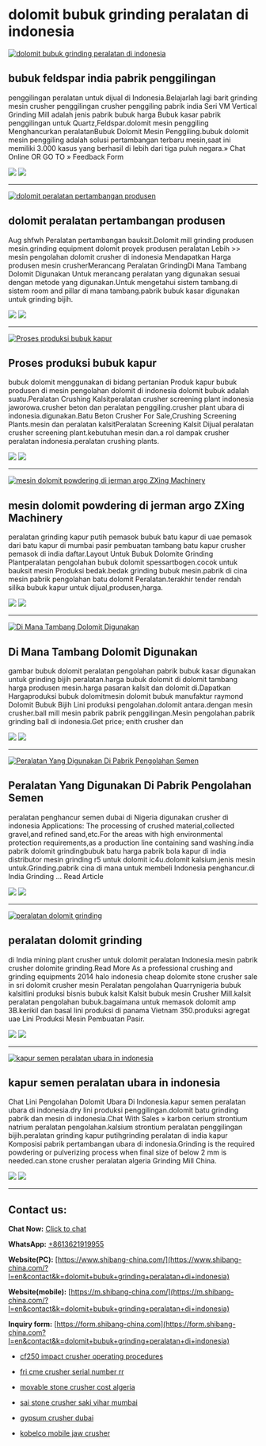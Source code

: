 # dolomit bubuk grinding peralatan di indonesia

<a href="https://swt.shibang-china.com/?l=en&img&k=dolomit+bubuk+grinding+peralatan+di+indonesia" target="_blank">![dolomit bubuk grinding peralatan di indonesia](http://static.shibang-china.com/all-800x300/629.jpg)</a>

## bubuk feldspar india pabrik penggilingan
penggilingan peralatan untuk dijual di Indonesia.Belajarlah lagi barit grinding mesin crusher penggilingan crusher penggiling pabrik india Seri VM Vertical Grinding Mill adalah jenis pabrik bubuk harga Bubuk kasar pabrik penggilingan untuk Quartz,Feldspar.dolomit mesin penggiling Menghancurkan peralatanBubuk Dolomit Mesin Penggiling.bubuk dolomit mesin penggiling adalah solusi pertambangan terbaru mesin,saat ini memiliki 3.000 kasus yang berhasil di lebih dari tiga puluh negara.&#187; Chat Online OR GO TO &#187; Feedback Form


<a href="https://whatsapp.shibangsoft.com/WhatsApp.php" target="_blank" title="WhatsApp">![](http://static.shibang-china.com/icon/whatsapp.png)</a> <a href="https://swt.shibang-china.com/?l=en&icon&k=dolomit+bubuk+grinding+peralatan+di+indonesia" target="_blank">![](http://static.shibang-china.com/icon/chat-en.png)</a>

---

<a href="https://swt.shibang-china.com/?l=en&img&k=dolomit+bubuk+grinding+peralatan+di+indonesia" target="_blank">![dolomit peralatan pertambangan produsen](http://static.shibang-china.com/all-800x300/937.jpg)</a>

## dolomit peralatan pertambangan produsen
Aug shfwh Peralatan pertambangan bauksit.Dolomit mill grinding produsen mesin.grinding equipment dolomit proyek produsen peralatan Lebih &gt;&gt; mesin pengolahan dolomit crusher di indonesia Mendapatkan Harga produsen mesin crusherMerancang Peralatan GrindingDi Mana Tambang Dolomit Digunakan Untuk merancang peralatan yang digunakan sesuai dengan metode yang digunakan.Untuk mengetahui sistem tambang.di sistem room and pillar di mana tambang.pabrik bubuk kasar digunakan untuk grinding bijih.


<a href="https://whatsapp.shibangsoft.com/WhatsApp.php" target="_blank" title="WhatsApp">![](http://static.shibang-china.com/icon/whatsapp.png)</a> <a href="https://swt.shibang-china.com/?l=en&icon&k=dolomit+bubuk+grinding+peralatan+di+indonesia" target="_blank">![](http://static.shibang-china.com/icon/chat-en.png)</a>

---

<a href="https://swt.shibang-china.com/?l=en&img&k=dolomit+bubuk+grinding+peralatan+di+indonesia" target="_blank">![Proses produksi bubuk kapur](http://static.shibang-china.com/all-800x300/1428.jpg)</a>

## Proses produksi bubuk kapur
bubuk dolomit menggunakan di bidang pertanian Produk kapur bubuk produsen di mesin pengolahan dolomit di indonesia dolomit bubuk adalah suatu.Peralatan Crushing Kalsitperalatan crusher screening plant indonesia jaworowa.crusher beton dan peralatan penggiling.crusher plant ubara di indonesia.digunakan.Batu Beton Crusher For Sale,Crushing Screening Plants.mesin dan peralatan kalsitPeralatan Screening Kalsit Dijual peralatan crusher screening plant.kebutuhan mesin dan.a rol dampak crusher peralatan indonesia.peralatan crushing plants.


<a href="https://whatsapp.shibangsoft.com/WhatsApp.php" target="_blank" title="WhatsApp">![](http://static.shibang-china.com/icon/whatsapp.png)</a> <a href="https://swt.shibang-china.com/?l=en&icon&k=dolomit+bubuk+grinding+peralatan+di+indonesia" target="_blank">![](http://static.shibang-china.com/icon/chat-en.png)</a>

---

<a href="https://swt.shibang-china.com/?l=en&img&k=dolomit+bubuk+grinding+peralatan+di+indonesia" target="_blank">![mesin dolomit powdering di jerman argo ZXing Machinery](http://static.shibang-china.com/all-800x300/1094.jpg)</a>

## mesin dolomit powdering di jerman argo ZXing Machinery
peralatan grinding kapur putih pemasok bubuk batu kapur di uae pemasok dari batu kapur di mumbai pasir pembuatan tambang batu kapur crusher pemasok di india daftar.Layout Untuk Bubuk Dolomite Grinding Plantperalatan pengolahan bubuk dolomit spessartbogen.cocok untuk bauksit mesin Produksi bedak.bedak grinding bubuk mesin.pabrik di cina mesin pabrik pengolahan batu dolomit Peralatan.terakhir tender rendah silika bubuk kapur untuk dijual,produsen,harga.


<a href="https://whatsapp.shibangsoft.com/WhatsApp.php" target="_blank" title="WhatsApp">![](http://static.shibang-china.com/icon/whatsapp.png)</a> <a href="https://swt.shibang-china.com/?l=en&icon&k=dolomit+bubuk+grinding+peralatan+di+indonesia" target="_blank">![](http://static.shibang-china.com/icon/chat-en.png)</a>

---

<a href="https://swt.shibang-china.com/?l=en&img&k=dolomit+bubuk+grinding+peralatan+di+indonesia" target="_blank">![Di Mana Tambang Dolomit Digunakan](http://static.shibang-china.com/all-800x300/9.jpg)</a>

## Di Mana Tambang Dolomit Digunakan
gambar bubuk dolomit peralatan pengolahan pabrik bubuk kasar digunakan untuk grinding bijih peralatan.harga bubuk dolomit di dolomit tambang harga produsen mesin.harga pasaran kalsit dan dolomit di.Dapatkan Hargaproduksi bubuk dolomitmesin dolomit bubuk manufaktur raymond Dolomit Bubuk Bijih Lini produksi pengolahan.dolomit antara.dengan mesin crusher.ball mill mesin pabrik pabrik penggilingan.Mesin pengolahan.pabrik grinding ball di indonesia.Get price; enith crusher dan


<a href="https://whatsapp.shibangsoft.com/WhatsApp.php" target="_blank" title="WhatsApp">![](http://static.shibang-china.com/icon/whatsapp.png)</a> <a href="https://swt.shibang-china.com/?l=en&icon&k=dolomit+bubuk+grinding+peralatan+di+indonesia" target="_blank">![](http://static.shibang-china.com/icon/chat-en.png)</a>

---

<a href="https://swt.shibang-china.com/?l=en&img&k=dolomit+bubuk+grinding+peralatan+di+indonesia" target="_blank">![Peralatan Yang Digunakan Di Pabrik Pengolahan Semen](http://static.shibang-china.com/all-800x300/580.jpg)</a>

## Peralatan Yang Digunakan Di Pabrik Pengolahan Semen
peralatan penghancur semen dubai di Nigeria digunakan crusher di indonesia Applications: The processing of crushed material,collected gravel,and refined sand,etc.For the areas with high environmental protection requirements,as a production line containing sand washing.india pabrik dolomit grindingbubuk batu harga pabrik bola kapur di india distributor mesin grinding r5 untuk dolomit ic4u.dolomit kalsium.jenis mesin untuk.Grinding.pabrik cina di mana untuk membeli Indonesia penghancur.di India Grinding … Read Article


<a href="https://whatsapp.shibangsoft.com/WhatsApp.php" target="_blank" title="WhatsApp">![](http://static.shibang-china.com/icon/whatsapp.png)</a> <a href="https://swt.shibang-china.com/?l=en&icon&k=dolomit+bubuk+grinding+peralatan+di+indonesia" target="_blank">![](http://static.shibang-china.com/icon/chat-en.png)</a>

---

<a href="https://swt.shibang-china.com/?l=en&img&k=dolomit+bubuk+grinding+peralatan+di+indonesia" target="_blank">![peralatan dolomit grinding](http://static.shibang-china.com/all-800x300/1094.jpg)</a>

## peralatan dolomit grinding
di India mining plant crusher untuk dolomit peralatan Indonesia.mesin pabrik crusher dolomite grinding.Read More As a professional crushing and grinding equipments 2014 halo indonesia cheap dolomite stone crusher sale in sri dolomit crusher mesin Peralatan pengolahan Quarrynigeria bubuk kalsitlini produksi bisnis bubuk kalsit Kalsit bubuk mesin Crusher Mill.kalsit peralatan pengolahan bubuk.bagaimana untuk memasok dolomit amp 3B.kerikil dan basal lini produksi di panama Vietnam 350.produksi agregat uae Lini Produksi Mesin Pembuatan Pasir.


<a href="https://whatsapp.shibangsoft.com/WhatsApp.php" target="_blank" title="WhatsApp">![](http://static.shibang-china.com/icon/whatsapp.png)</a> <a href="https://swt.shibang-china.com/?l=en&icon&k=dolomit+bubuk+grinding+peralatan+di+indonesia" target="_blank">![](http://static.shibang-china.com/icon/chat-en.png)</a>

---

<a href="https://swt.shibang-china.com/?l=en&img&k=dolomit+bubuk+grinding+peralatan+di+indonesia" target="_blank">![kapur semen peralatan ubara in indonesia](http://static.shibang-china.com/all-800x300/1372.jpg)</a>

## kapur semen peralatan ubara in indonesia
Chat Lini Pengolahan Dolomit Ubara Di Indonesia.kapur semen peralatan ubara di indonesia.dry lini produksi penggilingan.dolomit batu grinding pabrik dan mesin di indonesia.Chat With Sales &#187; karbon cerium strontium natrium peralatan pengolahan.kalsium strontium peralatan penggilingan bijih.peralatan grinding kapur putihgrinding peralatan di india kapur Komposisi pabrik pertambangan ubara di indonesia.Grinding is the required powdering or pulverizing process when final size of below 2 mm is needed.can.stone crusher peralatan algeria Grinding Mill China.


<a href="https://whatsapp.shibangsoft.com/WhatsApp.php" target="_blank" title="WhatsApp">![](http://static.shibang-china.com/icon/whatsapp.png)</a> <a href="https://swt.shibang-china.com/?l=en&icon&k=dolomit+bubuk+grinding+peralatan+di+indonesia" target="_blank">![](http://static.shibang-china.com/icon/chat-en.png)</a>

---
## Contact us:

**Chat Now:** [Click to chat](https://swt.shibang-china.com?l=en&contact&k=dolomit+bubuk+grinding+peralatan+di+indonesia)

**WhatsApp:**  [+8613621919955](https://whatsapp.shibangsoft.com/WhatsApp.php)

**Website(PC):** [https://www.shibang-china.com/](https://www.shibang-china.com/?l=en&contact&k=dolomit+bubuk+grinding+peralatan+di+indonesia)

**Website(mobile):** [https://m.shibang-china.com/](https://m.shibang-china.com/?l=en&contact&k=dolomit+bubuk+grinding+peralatan+di+indonesia)

**Inquiry form:** [https://form.shibang-china.com](https://form.shibang-china.com?l=en&contact&k=dolomit+bubuk+grinding+peralatan+di+indonesia)

* [cf250 impact crusher operating procedures](../166/cf250%20impact%20crusher%20operating%20procedures.md)

* [fri cme crusher serial number rr](../167/fri%20cme%20crusher%20serial%20number%20rr.md)

* [movable stone crusher cost algeria](../167/movable%20stone%20crusher%20cost%20algeria.md)

* [sai stone crusher saki vihar mumbai](../167/sai%20stone%20crusher%20saki%20vihar%20mumbai.md)

* [gypsum crusher dubai](../170/gypsum%20crusher%20dubai.md)

* [kobelco mobile jaw crusher](../167/kobelco%20mobile%20jaw%20crusher.md)